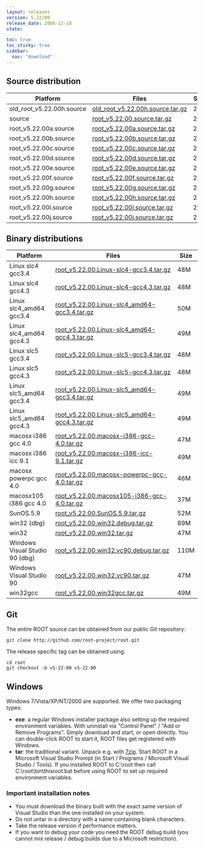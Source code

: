 ```yaml
---
layout: releases
version: 5.22/00
release_date: 2008-12-18
state:

toc: true
toc_sticky: true
sidebar:
  nav: "download"
---
```



## Source distribution

| Platform       | Files | Size |
|-----------|-------|-----|
| old_root_v5.22.00h.source | [old_root_v5.22.00h.source.tar.gz](https://root.cern.ch/download/old_root_v5.22.00h.source.tar.gz) |  25M |
| source | [root_v5.22.00.source.tar.gz](https://root.cern.ch/download/root_v5.22.00.source.tar.gz) |  25M |
| root_v5.22.00a.source | [root_v5.22.00a.source.tar.gz](https://root.cern.ch/download/root_v5.22.00a.source.tar.gz) |  25M |
| root_v5.22.00b.source | [root_v5.22.00b.source.tar.gz](https://root.cern.ch/download/root_v5.22.00b.source.tar.gz) |  25M |
| root_v5.22.00c.source | [root_v5.22.00c.source.tar.gz](https://root.cern.ch/download/root_v5.22.00c.source.tar.gz) |  25M |
| root_v5.22.00d.source | [root_v5.22.00d.source.tar.gz](https://root.cern.ch/download/root_v5.22.00d.source.tar.gz) |  25M |
| root_v5.22.00e.source | [root_v5.22.00e.source.tar.gz](https://root.cern.ch/download/root_v5.22.00e.source.tar.gz) |  25M |
| root_v5.22.00f.source | [root_v5.22.00f.source.tar.gz](https://root.cern.ch/download/root_v5.22.00f.source.tar.gz) |  25M |
| root_v5.22.00g.source | [root_v5.22.00g.source.tar.gz](https://root.cern.ch/download/root_v5.22.00g.source.tar.gz) |  25M |
| root_v5.22.00h.source | [root_v5.22.00h.source.tar.gz](https://root.cern.ch/download/root_v5.22.00h.source.tar.gz) |  25M |
| root_v5.22.00i.source | [root_v5.22.00i.source.tar.gz](https://root.cern.ch/download/root_v5.22.00i.source.tar.gz) |  25M |
| root_v5.22.00j.source | [root_v5.22.00j.source.tar.gz](https://root.cern.ch/download/root_v5.22.00j.source.tar.gz) |  25M |


## Binary distributions

| Platform       | Files | Size |
|-----------|-------|-----|
| Linux slc4 gcc3.4 | [root_v5.22.00.Linux-slc4-gcc3.4.tar.gz](https://root.cern.ch/download/root_v5.22.00.Linux-slc4-gcc3.4.tar.gz) |  48M |
| Linux slc4 gcc4.3 | [root_v5.22.00.Linux-slc4-gcc4.3.tar.gz](https://root.cern.ch/download/root_v5.22.00.Linux-slc4-gcc4.3.tar.gz) |  48M |
| Linux slc4_amd64 gcc3.4 | [root_v5.22.00.Linux-slc4_amd64-gcc3.4.tar.gz](https://root.cern.ch/download/root_v5.22.00.Linux-slc4_amd64-gcc3.4.tar.gz) |  50M |
| Linux slc4_amd64 gcc4.3 | [root_v5.22.00.Linux-slc4_amd64-gcc4.3.tar.gz](https://root.cern.ch/download/root_v5.22.00.Linux-slc4_amd64-gcc4.3.tar.gz) |  49M |
| Linux slc5 gcc3.4 | [root_v5.22.00.Linux-slc5-gcc3.4.tar.gz](https://root.cern.ch/download/root_v5.22.00.Linux-slc5-gcc3.4.tar.gz) |  48M |
| Linux slc5 gcc4.3 | [root_v5.22.00.Linux-slc5-gcc4.3.tar.gz](https://root.cern.ch/download/root_v5.22.00.Linux-slc5-gcc4.3.tar.gz) |  48M |
| Linux slc5_amd64 gcc3.4 | [root_v5.22.00.Linux-slc5_amd64-gcc3.4.tar.gz](https://root.cern.ch/download/root_v5.22.00.Linux-slc5_amd64-gcc3.4.tar.gz) |  49M |
| Linux slc5_amd64 gcc4.3 | [root_v5.22.00.Linux-slc5_amd64-gcc4.3.tar.gz](https://root.cern.ch/download/root_v5.22.00.Linux-slc5_amd64-gcc4.3.tar.gz) |  49M |
| macosx i386 gcc 4.0 | [root_v5.22.00.macosx-i386-gcc-4.0.tar.gz](https://root.cern.ch/download/root_v5.22.00.macosx-i386-gcc-4.0.tar.gz) |  47M |
| macosx i386 icc 9.1 | [root_v5.22.00.macosx-i386-icc-9.1.tar.gz](https://root.cern.ch/download/root_v5.22.00.macosx-i386-icc-9.1.tar.gz) |  49M |
| macosx powerpc gcc 4.0 | [root_v5.22.00.macosx-powerpc-gcc-4.0.tar.gz](https://root.cern.ch/download/root_v5.22.00.macosx-powerpc-gcc-4.0.tar.gz) |  46M |
| macosx105 i386 gcc 4.0 | [root_v5.22.00.macosx105-i386-gcc-4.0.tar.gz](https://root.cern.ch/download/root_v5.22.00.macosx105-i386-gcc-4.0.tar.gz) |  37M |
| SunOS.5.9 | [root_v5.22.00.SunOS.5.9.tar.gz](https://root.cern.ch/download/root_v5.22.00.SunOS.5.9.tar.gz) |  52M |
| win32 (dbg) | [root_v5.22.00.win32.debug.tar.gz](https://root.cern.ch/download/root_v5.22.00.win32.debug.tar.gz) |  89M |
| win32 | [root_v5.22.00.win32.tar.gz](https://root.cern.ch/download/root_v5.22.00.win32.tar.gz) |  47M |
| Windows Visual Studio 90 (dbg) | [root_v5.22.00.win32.vc90.debug.tar.gz](https://root.cern.ch/download/root_v5.22.00.win32.vc90.debug.tar.gz) | 110M |
| Windows Visual Studio 90 | [root_v5.22.00.win32.vc90.tar.gz](https://root.cern.ch/download/root_v5.22.00.win32.vc90.tar.gz) |  47M |
| win32gcc | [root_v5.22.00.win32gcc.tar.gz](https://root.cern.ch/download/root_v5.22.00.win32gcc.tar.gz) |  49M |


## Git
The entire ROOT source can be obtained from our public Git repository:

~~~
git clone http://github.com/root-project/root.git
~~~
The release specific tag can be obtained using:
~~~
cd root
git checkout -b v5-22-00 v5-22-00
~~~


## Windows
Windows 7/Vista/XP/NT/2000 are supported. We offer two packaging types:

 * **exe**: a regular Windows installer package also setting up the required environment variables. With uninstall via "Control Panel" / "Add or Remove Programs". Simply download and start, or open directly. You can double-click ROOT to start it, ROOT files get registered with Windows.
 * **tar**: the traditional variant. Unpack e.g. with [7zip](http://www.7-zip.org). Start ROOT in a Microsoft Visual Studio Prompt (in Start / Programs / Microsoft Visual Studio / Tools). If you installed ROOT to C:\root then call C:\root\bin\thisroot.bat before using ROOT to set up required environment variables.

### Important installation notes
 * You must download the binary built with the exact same version of Visual Studio than the one installed on your system.
 * Do not untar in a directory with a name containing blank characters.
 * Take the release version if performance matters.
 * If you want to debug your code you need the ROOT debug build (you cannot mix release / debug builds due to a Microsoft restriction).

